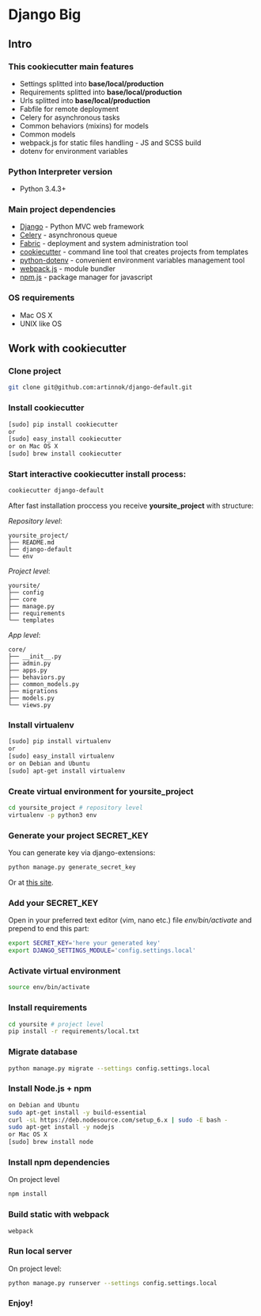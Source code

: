 # Django Big

## Intro

### This cookiecutter main features
* Settings splitted into **base/local/production**
* Requirements splitted into **base/local/production**
* Urls splitted into **base/local/production**
* Fabfile for remote deployment
* Celery for asynchronous tasks
* Common behaviors (mixins) for models
* Common models
* webpack.js for static files handling - JS and SCSS build
* dotenv for environment variables

### Python Interpreter version
* Python 3.4.3+

### Main project dependencies
* [Django](https://www.djangoproject.com/) - Python MVC web framework
* [Celery](http://www.celeryproject.org/) - asynchronous queue
* [Fabric](http://www.fabfile.org/index.html) - deployment and system
administration tool
* [cookiecutter](https://cookiecutter.readthedocs.io/en/latest/#) - command
line tool that creates projects from
templates
* [python-dotenv](https://github.com/theskumar/python-dotenv) - convenient environment variables management tool
* [webpack.js](http://webpack.github.io/) - module bundler
* [npm.js](https://www.npmjs.com/) - package manager for javascript

### OS requirements
* Mac OS X
* UNIX like OS



## Work with cookiecutter

### Clone project
```bash
git clone git@github.com:artinnok/django-default.git
```

### Install cookiecutter
```bash
[sudo] pip install cookiecutter
or
[sudo] easy_install cookiecutter
or on Mac OS X
[sudo] brew install cookiecutter
```

### Start interactive cookiecutter install process:
```bash
cookiecutter django-default
```
After fast installation proccess you receive **yoursite_project** with
structure:

*Repository level*:
```
yoursite_project/
├── README.md
├── django-default
└── env
```

*Project level*:
```
yoursite/
├── config
├── core
├── manage.py
├── requirements
└── templates
```

*App level*:
```
core/
├── __init__.py
├── admin.py
├── apps.py
├── behaviors.py
├── common_models.py
├── migrations
├── models.py
└── views.py
```

### Install virtualenv
```bash
[sudo] pip install virtualenv
or
[sudo] easy_install virtualenv
or on Debian and Ubuntu
[sudo] apt-get install virtualenv
```

### Create virtual environment for **yoursite_project**
```bash
cd yoursite_project # repository level
virtualenv -p python3 env
```

### Generate your project SECRET_KEY
You can generate key via django-extensions:
```bash
python manage.py generate_secret_key
```

Or at [this site](http://www.miniwebtool.com/django-secret-key-generator/).

### Add your SECRET_KEY
Open in your preferred text editor (vim, nano etc.) file *env/bin/activate*
and prepend to end this part:
```bash
export SECRET_KEY='here your generated key'
export DJANGO_SETTINGS_MODULE='config.settings.local'
```

### Activate virtual environment
```bash
source env/bin/activate
```

### Install requirements
```bash
cd yoursite # project level
pip install -r requirements/local.txt
```

### Migrate database
```bash
python manage.py migrate --settings config.settings.local
```

### Install Node.js + npm
```bash
on Debian and Ubuntu
sudo apt-get install -y build-essential
curl -sL https://deb.nodesource.com/setup_6.x | sudo -E bash -
sudo apt-get install -y nodejs
or Mac OS X
[sudo] brew install node
```

### Install npm dependencies
On project level
```bash
npm install
```

### Build static with webpack
```bash
webpack
```

### Run local server
On project level:
```bash
python manage.py runserver --settings config.settings.local
```
### Enjoy!
